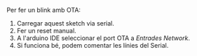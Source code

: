 Per fer un blink amb OTA:

1. Carregar aquest sketch via serial.
2. Fer un reset manual.
3. A l'arduino IDE seleccionar el port OTA a *Entrades Network*.
4. Si funciona bé, podem comentar les línies del Serial.
